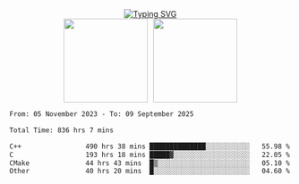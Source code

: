 <!--START_SECTION:console-->
<div align="center">
  <a href="https://git.io/typing-svg">
    <img src="https://readme-typing-svg.demolab.com/?lines=Hello+There+!;Happy+Coding+!&size=28&color=0F62FE&center=true&font=Fira+Code" alt="Typing SVG" />
  </a>
</div>
<!--END_SECTION:console-->

<div align="center" style="display: flex; justify-content: center; gap: 10px; flex-wrap: wrap;">
  <img 
    src="https://github-readme-stats.vercel.app/api?username=gotorion&hide_title=true&hide_border=true&show_icons=true&line_height=21&text_color=000&icon_color=000&bg_color=0,ea6161,ffc64d,fffc4d,52fa5a&theme=graywhite" 
    height="150"
  />
  <img 
    src="https://github-readme-stats.vercel.app/api/top-langs/?username=gotorion&hide_title=true&hide_border=true&layout=compact&langs_count=6&text_color=000&icon_color=fff&bg_color=0,52fa5a,4dfcff,c64dff&theme=graywhite" 
    height="150"
  />
</div>
<!--START_SECTION:waka-->

```txt
From: 05 November 2023 - To: 09 September 2025

Total Time: 836 hrs 7 mins

C++                490 hrs 38 mins ██████████████░░░░░░░░░░░   55.98 %
C                  193 hrs 18 mins █████▓░░░░░░░░░░░░░░░░░░░   22.05 %
CMake              44 hrs 43 mins  █▒░░░░░░░░░░░░░░░░░░░░░░░   05.10 %
Other              40 hrs 20 mins  █░░░░░░░░░░░░░░░░░░░░░░░░   04.60 %
```

<!--END_SECTION:waka-->
